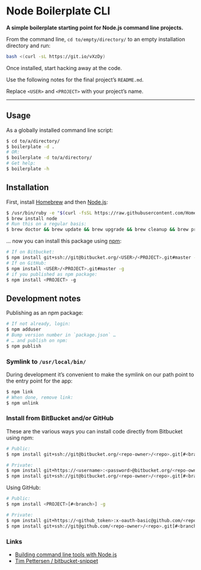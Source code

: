 # Node Boilerplate CLI

**A simple boilerplate starting point for Node.js command line projects.**

From the command line, `cd to/empty/directory/` to an empty installation directory and run:

```bash
bash <(curl -sL https://git.io/vXzDy)
```

Once installed, start hacking away at the code.

Use the following notes for the final project’s `README.md`.

Replace `<USER>` and `<PROJECT>` with your project’s name.

---

## Usage

As a globally installed command line script:

```bash
$ cd to/a/directory/
$ boilerplate -d .
# OR:
$ boilerplate -d to/a/directory/
# Get help:
$ boilerplate -h
```

## Installation

First, install [Homebrew](http://brew.sh/) and then [Node.js](https://nodejs.org/en/):

```bash
$ /usr/bin/ruby -e "$(curl -fsSL https://raw.githubusercontent.com/Homebrew/install/master/install)"
$ brew install node
# Run this on a regular basis:
$ brew doctor && brew update && brew upgrade && brew cleanup && brew prune && brew doctor
```

… now you can install this package using [npm](https://www.npmjs.com/): 

```bash
# If on Bitbucket:
$ npm install git+ssh://git@bitbucket.org/<USER>/<PROJECT>.git#master -g
# If on GitHub:
$ npm install <USER>/<PROJECT>.git#master -g
# if you published as npm package:
$ npm install <PROJECT> -g
```

## Development notes

Publishing as an npm package:

```bash
# If not already, login:
$ npm adduser
# Bump version number in `package.json` …
# … and publish on npm:
$ npm publish
```

### Symlink to `/usr/local/bin/`

During development it’s convenient to make the symlink on our path point to the entry point for the app:

```bash
$ npm link
# When done, remove link:
$ npm unlink
```

### Install from BitBucket and/or GitHub

These are the various ways you can install code directly from Bitbucket using npm:

```bash
# Public:
$ npm install git+ssh://git@bitbucket.org/<repo-owner>/<repo>.git[#<branch>]

# Private:
$ npm install git+https://<username>:<password>@bitbucket.org/<repo-owner>/<repo>.git[#<branch>]
$ npm install git+ssh://git@bitbucket.org/<repo-owner>/<repo>.git[#<branch>]
```

Using GitHub:

```bash
# Public:
$ npm install <PROJECT>[#<branch>] -g

# Private:
$ npm install git+https://<github_token>:x-oauth-basic@github.com/<repo-owner>/<repo>.git[#<branch>]
$ npm install git+ssh://git@github.com/<repo-owner>/<repo>.git[#<branch>]
```

### Links

* [Building command line tools with Node.js](https://developer.atlassian.com/blog/2015/11/scripting-with-node/)
* [Tim Pettersen / bitbucket-snippet](https://bitbucket.org/tpettersen/bitbucket-snippet)
